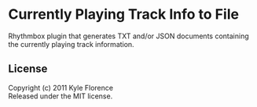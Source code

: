 # Currently Playing Track Info to File

Rhythmbox plugin that generates TXT and/or JSON documents containing the currently playing track information.

## License

Copyright (c) 2011 Kyle Florence  
Released under the MIT license.
